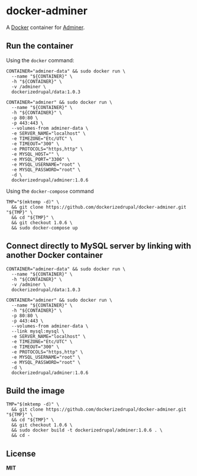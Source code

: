 # docker-adminer

A [Docker](https://docker.com/) container for [Adminer](http://www.adminer.org/).

## Run the container

Using the `docker` command:

    CONTAINER="adminer-data" && sudo docker run \
      --name "${CONTAINER}" \
      -h "${CONTAINER}" \
      -v /adminer \
      dockerizedrupal/data:1.0.3

    CONTAINER="adminer" && sudo docker run \
      --name "${CONTAINER}" \
      -h "${CONTAINER}" \
      -p 80:80 \
      -p 443:443 \
      --volumes-from adminer-data \
      -e SERVER_NAME="localhost" \
      -e TIMEZONE="Etc/UTC" \
      -e TIMEOUT="300" \
      -e PROTOCOLS="https,http" \
      -e MYSQL_HOST="" \
      -e MYSQL_PORT="3306" \
      -e MYSQL_USERNAME="root" \
      -e MYSQL_PASSWORD="root" \
      -d \
      dockerizedrupal/adminer:1.0.6

Using the `docker-compose` command

    TMP="$(mktemp -d)" \
      && git clone https://github.com/dockerizedrupal/docker-adminer.git "${TMP}" \
      && cd "${TMP}" \
      && git checkout 1.0.6 \
      && sudo docker-compose up

## Connect directly to MySQL server by linking with another Docker container

    CONTAINER="adminer-data" && sudo docker run \
      --name "${CONTAINER}" \
      -h "${CONTAINER}" \
      -v /adminer \
      dockerizedrupal/data:1.0.3
      
    CONTAINER="adminer" && sudo docker run \
      --name "${CONTAINER}" \
      -h "${CONTAINER}" \
      -p 80:80 \
      -p 443:443 \
      --volumes-from adminer-data \
      --link mysql:mysql \
      -e SERVER_NAME="localhost" \
      -e TIMEZONE="Etc/UTC" \
      -e TIMEOUT="300" \
      -e PROTOCOLS="https,http" \
      -e MYSQL_USERNAME="root" \
      -e MYSQL_PASSWORD="root" \
      -d \
      dockerizedrupal/adminer:1.0.6

## Build the image

    TMP="$(mktemp -d)" \
      && git clone https://github.com/dockerizedrupal/docker-adminer.git "${TMP}" \
      && cd "${TMP}" \
      && git checkout 1.0.6 \
      && sudo docker build -t dockerizedrupal/adminer:1.0.6 . \
      && cd -

## License

**MIT**
